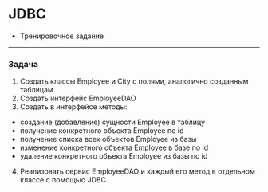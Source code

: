 # JDBC 
- Тренировочное задание
---
### Задача

1. Создать классы Employee и City с полями, аналогично созданным таблицам
2. Создать интерфейс EmployeeDAO
3. Создать в интерфейсе методы:
* создание (добавление) сущности Employee в таблицу
* получение конкретного объекта Employee по id
* получение списка всех объектов Employee из базы
* изменение конкретного объекта Employee в базе по id
* удаление конкретного объекта Employee из базы по id  
4. Реализовать сервис EmployeeDAO и каждый его метод в отдельном классе с помощью JDBC.
